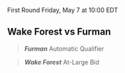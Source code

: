 First Round
Friday, May 7 at 10:00 EDT
## Wake Forest vs Furman

> ***Furman***
> Automatic Qualifier

> ***Wake Forest***
> At-Large Bid